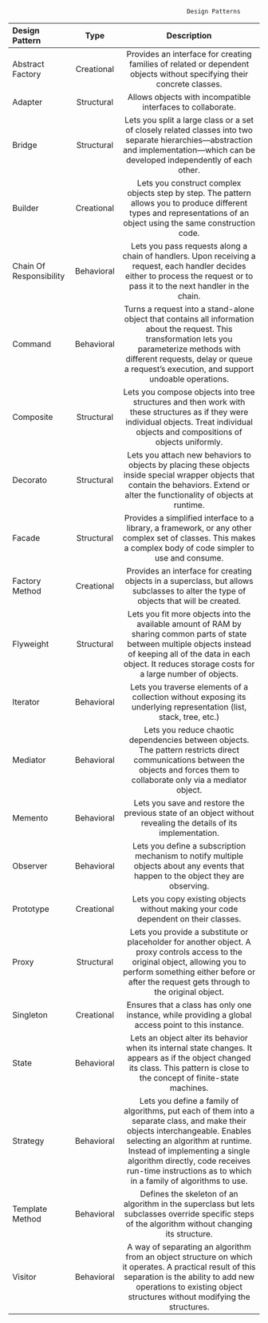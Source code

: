                                                       Design Patterns


| Design Pattern          |    Type    |                         Description                          |
| :---------------------- | :--------: | :----------------------------------------------------------: |
| Abstract Factory        | Creational | Provides an interface for creating families of related or dependent objects without specifying their concrete classes. |
| Adapter                 | Structural | Allows objects with incompatible interfaces to collaborate.  |
| Bridge                  | Structural | Lets you split a large class or a set of closely related classes into two separate hierarchies—abstraction and implementation—which can be developed independently of each other. |
| Builder                 | Creational | Lets you construct complex objects step by step. The pattern allows you to produce different types and representations of an object using the same construction code. |
| Chain Of Responsibility | Behavioral | Lets you pass requests along a chain of handlers. Upon receiving a request, each handler decides either to process the request or to pass it to the next handler in the chain. |
| Command                 | Behavioral | Turns a request into a stand-alone object that contains all information about the request. This transformation lets you parameterize methods with different requests, delay or queue a request’s execution, and support undoable operations. |
| Composite               | Structural | Lets you compose objects into tree structures and then work with these structures as if they were individual objects. Treat individual objects and compositions of objects uniformly. |
| Decorato                | Structural | Lets you attach new behaviors to objects by placing these objects inside special wrapper objects that contain the behaviors. Extend or alter the functionality of objects at runtime. |
| Facade                  | Structural | Provides a simplified interface to a library, a framework, or any other complex set of classes. This makes a complex body of code simpler to use and consume. |
| Factory Method          | Creational | Provides an interface for creating objects in a superclass, but allows subclasses to alter the type of objects that will be created. |
| Flyweight               | Structural | Lets you fit more objects into the available amount of RAM by sharing common parts of state between multiple objects instead of keeping all of the data in each object. It reduces storage costs for a large number of objects. |
| Iterator                | Behavioral | Lets you traverse elements of a collection without exposing its underlying representation (list, stack, tree, etc.) |
| Mediator                | Behavioral | Lets you reduce chaotic dependencies between objects. The pattern restricts direct communications between the objects and forces them to collaborate only via a mediator object. |
| Memento                 | Behavioral | Lets you save and restore the previous state of an object without revealing the details of its implementation. |
| Observer                | Behavioral | Lets you define a subscription mechanism to notify multiple objects about any events that happen to the object they are observing. |
| Prototype               | Creational | Lets you copy existing objects without making your code dependent on their classes. |
| Proxy                   | Structural | Lets you provide a substitute or placeholder for another object. A proxy controls access to the original object, allowing you to perform something either before or after the request gets through to the original object. |
| Singleton               | Creational | Ensures that a class has only one instance, while providing a global access point to this instance. |
| State                   | Behavioral | Lets an object alter its behavior when its internal state changes. It appears as if the object changed its class. This pattern is close to the concept of finite-state machines. |
| Strategy                | Behavioral | Lets you define a family of algorithms, put each of them into a separate class, and make their objects interchangeable. Enables selecting an algorithm at runtime. Instead of implementing a single algorithm directly, code receives run-time instructions as to which in a family of algorithms to use. |
| Template Method         | Behavioral | Defines the skeleton of an algorithm in the superclass but lets subclasses override specific steps of the algorithm without changing its structure. |
| Visitor                 | Behavioral | A way of separating an algorithm from an object structure on which it operates. A practical result of this separation is the ability to add new operations to existing object structures without modifying the structures. |
